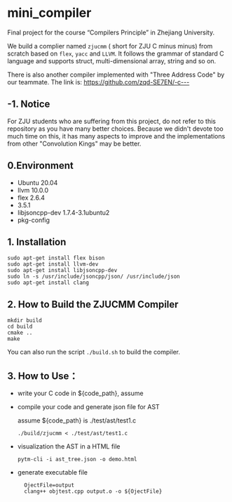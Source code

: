 # mini_compiler

Final project for the course  “Compilers Principle” in Zhejiang University.

We build a complier named `zjucmm` ( short for ZJU C minus minus) from scratch based on `flex`, `yacc` and `LLVM`. It follows the grammar of standard C language and supports struct, multi-dimensional array, string and so on.

There is also another compiler implemented with "Three Address Code" by our teammate. The link is: https://github.com/zqd-SE7EN/-c---

## -1. Notice

For ZJU students who are suffering from this project, do not refer to this repository as you have many better choices. Because we didn't devote too much time on this, it has many aspects to improve and the implementations from other "Convolution Kings" may be better.

## 0.Environment

* Ubuntu 20.04
* llvm 10.0.0
* flex 2.6.4
* 3.5.1
* libjsoncpp-dev 1.7.4-3.1ubuntu2
* pkg-config

## 1. Installation

```shell
sudo apt-get install flex bison
sudo apt-get install llvm-dev 
sudo apt-get install libjsoncpp-dev
sudo ln -s /usr/include/jsoncpp/json/ /usr/include/json
sudo apt-get install clang

```

## 2. How to Build the ZJUCMM Compiler

```shell
mkdir build
cd build
cmake ..
make
```

You can also run the script `./build.sh` to build the compiler.  

## 3. How to Use：

* write your C code in ${code_path}, assume 

* compile your code and generate json file for AST

  assume ${code_path} is ./test/ast/test1.c 

  ```
  ./build/zjucmm < ./test/ast/test1.c 
  ```

* visualization the AST in a HTML file

  ```shell
  pytm-cli -i ast_tree.json -o demo.html
  ```

* generate executable file

  ```shell
    OjectFile=output
    clang++ objtest.cpp output.o -o ${OjectFile}
  ```

  